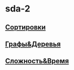 # sda-2

## [Сортировки](./Сортировки/Сортировки.md)
## [Графы&Деревья](./Графы&Деревья/Графы&Деревья.md)
## [Сложность&Время](./Сложность&Время/Сложность&Время.md)